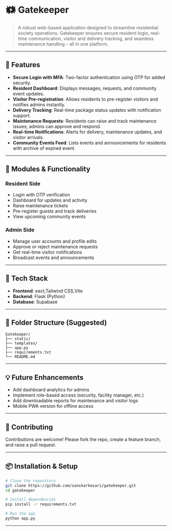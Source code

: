 
# 🗱️ Gatekeeper 

> A robust web-based application designed to streamline residential society operations. Gatekeeper ensures secure resident login, real-time communication, visitor and delivery tracking, and seamless maintenance handling – all in one platform.

---

## 📌 Features

* **Secure Login with MFA**: Two-factor authentication using OTP for added security.
* **Resident Dashboard**: Displays messages, requests, and community event updates.
* **Visitor Pre-registration**: Allows residents to pre-register visitors and notifies admins instantly.
* **Delivery Tracking**: Real-time package status updates with notification support.
* **Maintenance Requests**: Residents can raise and track maintenance issues; admins can approve and respond.
* **Real-time Notifications**: Alerts for delivery, maintenance updates, and visitor arrivals.
* **Community Events Feed**: Lists events and announcements for residents with archive of expired event.

---

## 📅 Modules & Functionality

### Resident Side

* Login with OTP verification
* Dashboard for updates and activity
* Raise maintenance tickets
* Pre-register guests and track deliveries
* View upcoming community events

### Admin Side

* Manage user accounts and profile edits
* Approve or reject maintenance requests
* Get real-time visitor notifications
* Broadcast events and announcements

---

## 🔧 Tech Stack

* **Frontend**: eact,Tailwind CSS,Vite 
* **Backend**: Flask (Python)
* **Database**: Supabase

---

## 📂 Folder Structure (Suggested)

```plaintext
Gatekeeper/
├── static/
├── templates/
├── app.py
├── requirements.txt
└── README.md
```

---

## 💡 Future Enhancements

* Add dashboard analytics for admins
* Implement role-based access (security, facility manager, etc.)
* Add downloadable reports for maintenance and visitor logs
* Mobile PWA version for offline access

---
 
## 🙌 Contributing

Contributions are welcome! Please fork the repo, create a feature branch, and raise a pull request.

---

## 📦 Installation & Setup

```bash
# Clone the repository
git clone https://github.com/sanskarkesari/gatekeeper.git
cd gatekeeper

# Install dependencies
pip install -r requirements.txt

# Run the app
python app.py
```


---
